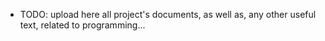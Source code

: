 * TODO: upload here all project's documents, as well as, any other useful text, related to programming...
